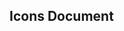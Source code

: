 ## Icons Document
<style scoped>
  .icons-wrap.icon-list {
    width: 100%;
    min-height: 100%;
    padding: 10px 0;

    display: flex;
    flex-direction: row;
    flex-wrap: wrap;
    justify-content: center;
    align-items: center;
    & .icon-item {
      background-color: white;
      border: 1px dashed #9f9f9f;
      border-radius: 5px;
      margin: 5px;

      display: flex;
      flex-direction: column;
      flex-wrap: nowrap;
      justify-content: center;
      align-items: center;

      position: relative;
      & .view {
        box-sizing: border-box;
        width: 100px;
        height: 70px;
        padding: 5px;
        background-color: #EFF2F7;
        background-position: 0 0, 10px 10px;
        background-size: 20px 20px;
        background-image: linear-gradient(45deg, #eee 25%, transparent 25%, transparent 75%, #eee 75%, #eee 100%), linear-gradient(45deg, #eee 25%, white 25%, white 75%, #eee 75%, #eee 100%);
        background-clip: content-box;
        z-index: 1;

        display: flex;
        justify-content: center;
        align-items: center;
      }
      & .ctrl {
        position: absolute;
        bottom: 0;
        width: 0;
        height: 0;
        z-index: 2;

        display: flex;
        justify-content: center;
        align-items: flex-start;
        & .copy {
          box-sizing: border-box;
          position: absolute;
          width: 80px;
          height: 20px;
          padding: 2px 10px;
          background-color: #42b983;
          color: #2c3e50;
          border-radius: 5px;
          user-select: none;
          display: none;
          opacity: 0;
          z-index: 2;

          justify-content: center;
          align-items: center;
        }
      }
      &:hover {
        z-index: 2;
        transform: scale(1.2);
        box-shadow: 0 2px 8px rgba(0, 0, 0, .3);
        transition: all 300ms;
        & .ctrl {
          & .copy {
            display: flex;
            opacity: 1;
            margin-top: -10px;
            box-shadow: 0 2px 8px rgba(0, 0, 0, .3);
            transition: all 300ms;
          }
        }
      }
    }
  }
</style>

<template lang="pug">
  div.icons-wrap.icon-list
    div.icon-item(v-for="iconName in icons" :key="iconName")
      div.view
        icon(:name="iconName" :size="'30px'")
      div.ctrl
        a.copy(@click="clipboard(iconName)") copy
</template>

<script>
import { mapUtils } from '@/utils'
import icons from './'

export default {
  data () {
    return {
      ...mapUtils([ 'clipboard' ]),
      icons
    }
  }
}
</script>
